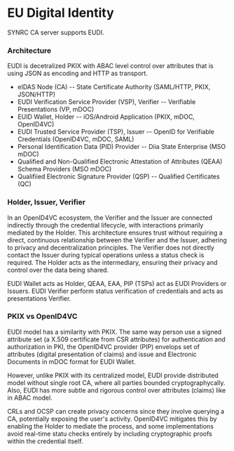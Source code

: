 EU Digital Identity
===================

SYNRC CA server supports EUDI.

### Architecture

EUDI is decetralized PKIX with ABAC level control over attributes that is using JSON as encoding and HTTP as transport.

* eIDAS Node (CA) -- State Certificate Authority (SAML/HTTP, PKIX, JSON/HTTP)
* EUDI Verification Service Provider (VSP), Verifier -- Verifiable Presentations (VP, mDOC)
* EUID Wallet, Holder -- iOS/Android Application (PKIX, mDOC, OpenID4VC)
* EUDI Trusted Service Provider (TSP), Issuer -- OpenID for Verifiable Credentials (OpenID4VC, mDOC, SAML)
* Personal Identification Data (PID) Provider -- Diia State Enterprise (MSO mDOC)
* Qualified and Non-Qualified Electronic Attestation of Attributes (QEAA) Schema Providers (MSO mDOC)
* Qualifiied Electronic Signature Provider (QSP) -- Qualified Certificates (QC)

### Holder, Issuer, Verifier

In an OpenID4VC ecosystem, the Verifier and the Issuer are connected indirectly
through the credential lifecycle, with interactions primarily mediated by the Holder. 
This architecture ensures trust without requiring a direct, continuous relationship
between the Verifier and the Issuer, adhering to privacy and decentralization principles.
The Verifier does not directly contact the Issuer during typical operations unless a status check is required.
The Holder acts as the intermediary, ensuring their privacy and control over the data being shared.

EUDI Wallet acts as Holder, QEAA, EAA, PIP (TSPs) act as EUDI Providers or Issuers. EUDI Verifier perform
status verification of credentials and acts as presentations Verifier.

### PKIX vs OpenID4VC

EUDI model has a similarity with PKIX.
The same way person use a signed attribute set (a X.509 certificate from CSR attributes)
for authentication and authorization in PKI, the OpenID4VC provider (PIP) envelops
set of attributes (digital presentation of claims) and
issue and Electronic Documents in mDOC format for EUDI Wallet.

However, unlike PKIX with its centralized model,
EUDI provide distributed model without single root CA,
where all parties bounded cryptographycally. Also, EUDI has more subtle
and rigorous control over attributes (claims) like in ABAC model.

CRLs and OCSP can create privacy concerns since they involve
querying a CA, potentially exposing the user's activity.
OpenID4VC mitigates this by enabling the Holder to mediate
the process, and some implementations avoid real-time statu
checks entirely by including cryptographic proofs within the
credential itself.

